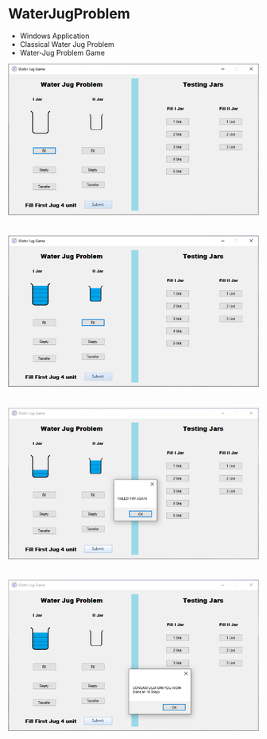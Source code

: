# WaterJugProblem

* Windows Application
* Classical Water Jug Problem
* Water-Jug Problem Game

![ScreenShot](https://raw.githubusercontent.com/Deepak5j/WaterJugProblem/master/1_Screenshot_Init.png)
#

![ScreenShot](https://raw.githubusercontent.com/Deepak5j/WaterJugProblem/master/2_Screenshot_Mid.png)
 
#

![ScreenShot](https://raw.githubusercontent.com/Deepak5j/WaterJugProblem/master/3_Screenshot_Failed.png)
 
#

![ScreenShot](https://raw.githubusercontent.com/Deepak5j/WaterJugProblem/master/4_Screenshot_Won.png)
 

